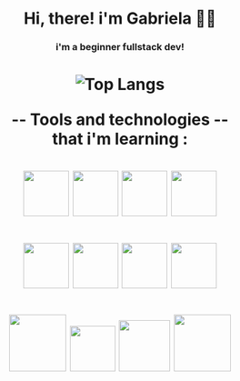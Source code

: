 <h1 align="center">
  Hi, there! i'm Gabriela 👩👋
  <br>
</h1>
<h3 align="center"> 
  i'm a beginner fullstack dev!
  <br>
</h3>

<h1 align="center">

   ![Top Langs](https://github-readme-stats.vercel.app/api/top-langs/?username=GabiRodrigues04&theme=blue-green)
  
  -- Tools and technologies --
  <br>that i'm learning :
  <br>
</h1>
<h1 align="center">
<div style="display:inline"> 
     <img width ="80" height= "80" src="https://cdn.jsdelivr.net/gh/devicons/devicon@latest/icons/html5/html5-original.svg" />
     <img width ="80" height= "80" src="https://cdn.jsdelivr.net/gh/devicons/devicon@latest/icons/css3/css3-original.svg" />
     <img width ="80" height= "80" src="https://cdn.jsdelivr.net/gh/devicons/devicon@latest/icons/javascript/javascript-original.svg" />
     <img width ="80" height= "80" src="https://cdn.jsdelivr.net/gh/devicons/devicon@latest/icons/bootstrap/bootstrap-original.svg" />
</div>
</h1>
<h1 align="center">
  <div style="display:inline">
       <img width ="80" height= "80" src="https://cdn.jsdelivr.net/gh/devicons/devicon@latest/icons/sqldeveloper/sqldeveloper-original.svg" />
       <img width ="80" height= "80" src="https://cdn.jsdelivr.net/gh/devicons/devicon@latest/icons/csharp/csharp-original.svg" />
       <img width ="80" height= "80" src="https://cdn.jsdelivr.net/gh/devicons/devicon@latest/icons/dotnetcore/dotnetcore-original.svg" />
       <img width ="80" height= "80" src="https://cdn.jsdelivr.net/gh/devicons/devicon@latest/icons/php/php-original.svg" />
  </div>
</h1>
<h1 align="center">
<div style="display:inline">
     <img width ="100" height= "100" src="https://cdn.jsdelivr.net/gh/devicons/devicon@latest/icons/mysql/mysql-original-wordmark.svg" />
     <img width ="80" height= "80" src="https://cdn.jsdelivr.net/gh/devicons/devicon@latest/icons/vscode/vscode-original.svg" />
     <img width ="90" height= "90" src="https://cdn.jsdelivr.net/gh/devicons/devicon@latest/icons/microsoftsqlserver/microsoftsqlserver-plain-wordmark.svg" />
     <img width ="100" height= "100" src="https://cdn.jsdelivr.net/gh/devicons/devicon@latest/icons/git/git-plain-wordmark.svg" />   
</div>
</h1>
          
          


          
          
      

